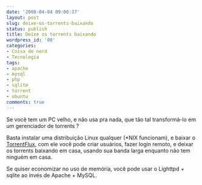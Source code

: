 ```yaml
---
date: '2008-04-04 09:00:37'
layout: post
slug: deixe-os-torrents-baixando
status: publish
title: Deixe os torrents baixando
wordpress_id: '80'
categories:
- Coisa de nerd
- Tecnologia
tags:
- apache
- mysql
- php
- sqlite
- torrent
- ubuntu
comments: true
---
```


Se você tem um PC velho, e não usa pra nada, que tão tal transformá-lo em um gerenciador de torrents ?

Basta instalar uma distribuição Linux qualquer (*NIX funcionam), e baixar o [TorrentFlux](http://www.torrentflux.com/), com ele você pode criar usuários, fazer login remoto, e deixar os torrents baixando em casa, usando sua banda larga enquanto não tem ninguém em casa.

Se quiser economizar no uso de memória, você pode usar o Lighttpd + sqlite ao invés de Apache + MySQL.
